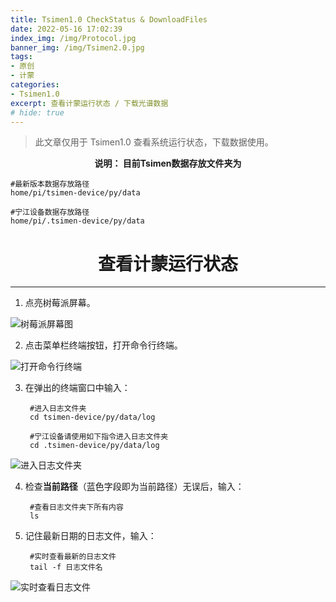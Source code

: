 ```yaml
---
title: Tsimen1.0 CheckStatus & DownloadFiles
date: 2022-05-16 17:02:39
index_img: /img/Protocol.jpg
banner_img: /img/Tsimen2.0.jpg
tags:
- 原创
- 计蒙
categories: 
- Tsimen1.0
excerpt: 查看计蒙运行状态 / 下载光谱数据
# hide: true
---
```


>此文章仅用于 Tsimen1.0 查看系统运行状态，下载数据使用。

**<center>说明： 目前Tsimen数据存放文件夹为</center>**

    #最新版本数据存放路径
    home/pi/tsimen-device/py/data

    #宁江设备数据存放路径
    home/pi/.tsimen-device/py/data



# <center>查看计蒙运行状态</center>
-----

1. 点亮树莓派屏幕。

![树莓派屏幕图]()

2. 点击菜单栏终端按钮，打开命令行终端。

![打开命令行终端]()

3. 在弹出的终端窗口中输入：

        #进入日志文件夹
        cd tsimen-device/py/data/log

        #宁江设备请使用如下指令进入日志文件夹
        cd .tsimen-device/py/data/log

![进入日志文件夹]()

4. 检查**当前路径**（蓝色字段即为当前路径）无误后，输入：

        #查看日志文件夹下所有内容
        ls

5. 记住最新日期的日志文件，输入：

        #实时查看最新的日志文件
        tail -f 日志文件名

![实时查看日志文件]()
















